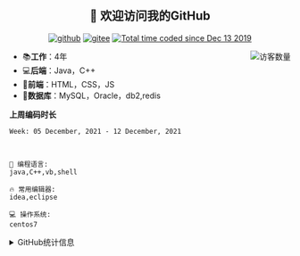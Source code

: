 <h2 align="center">👋 欢迎访问我的GitHub</h2>
<p align="center">
  <a href="https://github.com/yorkiiz"><img src="https://img.shields.io/badge/GitHub-ff79c6" alt="github"></a>
  <a href="https://gitee.com/yorkiiz"><img src="https://img.shields.io/badge/Gitee-fe7300" alt="gitee"></a>
  <a href="https://www.cnblogs.com/yorkiiz/"><img src="https://img.shields.io/badge/blog-yellow" alt="Total time coded since Dec 13 2019" /></a>
</p>

<img align='right' src="https://profile-counter.glitch.me/yorkiiz/count.svg" alt="访客数量"/>

- 📚**工作**：4年
- 💻**后端**：Java，C++
- 📝**前端**：HTML，CSS，JS
- 💼**数据库**：MySQL，Oracle，db2,redis

**上周编码时长**  

<!--START_SECTION:waka-->
```text
Week: 05 December, 2021 - 12 December, 2021



💬 编程语言: 
java,C++,vb,shell

🔥 常用编辑器: 
idea,eclipse

💻 操作系统: 
centos7

```


<!--END_SECTION:waka-->

<details>
<summary>GitHub统计信息</summary>

<br/>

> 
> 下面的GitHub统计信息是来自于[github-readme-stats](https://github.com/anuraghazra/github-readme-stats)项目，里边有[中文文档](https://github.com/anuraghazra/github-readme-stats/blob/master/readme_cn.md)

<a href="https://github.com/yorkiiz/yorkiiz">
  <img align="center" src="https://github-readme-stats.anuraghazra1.vercel.app/api?username=yorkiiz&show_icons=true" />
</a>
<br/>
 <img align="center" src="https://github-readme-stats.vercel.app/api/top-langs/?username=yorkiiz&layout=compact" /> 
   
</details>


